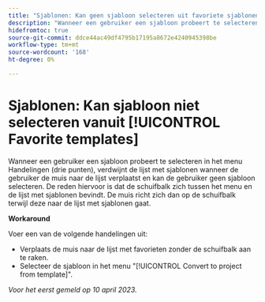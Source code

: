 ```yaml
---
title: "Sjablonen: Kan geen sjabloon selecteren uit favoriete sjablonen"
description: "Wanneer een gebruiker een sjabloon probeert te selecteren in het menu Handelingen (drie punten), verdwijnt de lijst met sjablonen wanneer de gebruiker de muis naar de lijst verplaatst en kan de gebruiker geen sjabloon selecteren. De reden hiervoor is dat de schuifbalk zich tussen het menu en de lijst met sjablonen bevindt. De muis richt zich dan op de schuifbalk terwijl deze naar de lijst met sjablonen gaat."
hidefromtoc: true
source-git-commit: ddce44ac49df4795b17195a8672e4240945398be
workflow-type: tm+mt
source-wordcount: '168'
ht-degree: 0%

---
```



# Sjablonen: Kan sjabloon niet selecteren vanuit [!UICONTROL Favorite templates]

Wanneer een gebruiker een sjabloon probeert te selecteren in het menu Handelingen (drie punten), verdwijnt de lijst met sjablonen wanneer de gebruiker de muis naar de lijst verplaatst en kan de gebruiker geen sjabloon selecteren. De reden hiervoor is dat de schuifbalk zich tussen het menu en de lijst met sjablonen bevindt. De muis richt zich dan op de schuifbalk terwijl deze naar de lijst met sjablonen gaat.

**Workaround**

Voer een van de volgende handelingen uit:

* Verplaats de muis naar de lijst met favorieten zonder de schuifbalk aan te raken.
* Selecteer de sjabloon in het menu &quot;[!UICONTROL Convert to project from template]&quot;.

_Voor het eerst gemeld op 10 april 2023._

